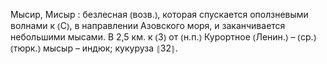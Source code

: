 ---
---

Мысир, Мисыр
: безлесная ⦅возв.⦆, которая спускается оползневыми волнами к ⦅С⦆, в направлении Азовского моря, и заканчивается небольшими мысами. В 2,5 км. к ⦅З⦆ от ⦅н.п.⦆ Курортное ⦅Ленин.⦆ – ⦅ср.⦆ ⦅тюрк.⦆ мысыр – индюк; кукуруза ⦃З2⦄.
